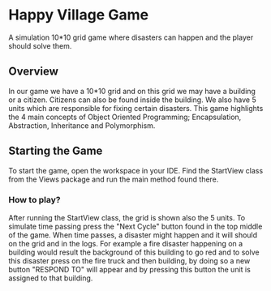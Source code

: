 # Happy Village Game
 A simulation 10*10 grid game where disasters can happen and the player should solve them.

## Overview
 In our game we have a 10*10 grid and on this grid we may have a building or a citizen. Citizens can also be found inside the building. We also have 5 units which are responsible for fixing certain disasters. This game highlights the 4 main concepts of Object Oriented Programming; Encapsulation, Abstraction, Inheritance and Polymorphism. 

## Starting the Game
 To start the game, open the workspace in your IDE. Find the StartView class from the Views package and run the main method found there.

### How to play?
 After running the StartView class, the grid is shown also the 5 units. To simulate time passing press the "Next Cycle" button found in the top middle of the game. When time passes, a disaster might happen and it will should on the grid and in the logs. For example a fire disaster happening on a building would result the background of this building to go red and to solve this disaster press on the fire truck and then building, by doing so a new button "RESPOND TO" will appear and by pressing this button the unit is assigned to that building.

